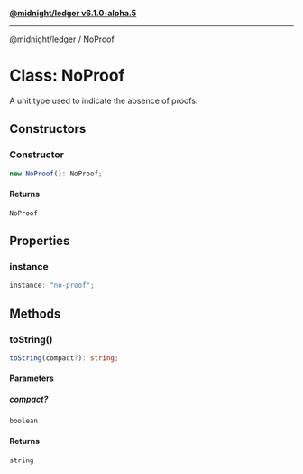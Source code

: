[**@midnight/ledger v6.1.0-alpha.5**](../README.md)

***

[@midnight/ledger](../globals.md) / NoProof

# Class: NoProof

A unit type used to indicate the absence of proofs.

## Constructors

### Constructor

```ts
new NoProof(): NoProof;
```

#### Returns

`NoProof`

## Properties

### instance

```ts
instance: "no-proof";
```

## Methods

### toString()

```ts
toString(compact?): string;
```

#### Parameters

##### compact?

`boolean`

#### Returns

`string`
